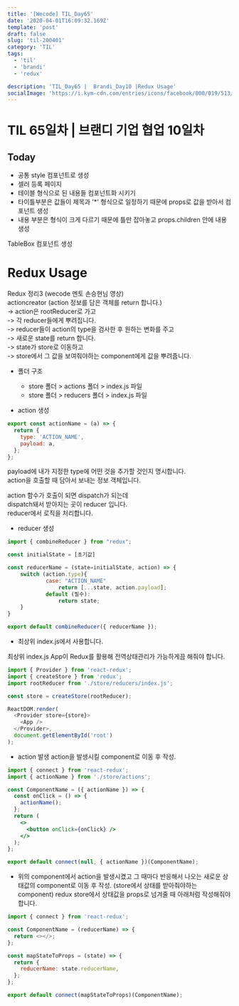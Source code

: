 ```yaml
---
title: '[Wecode] TIL_Day65'
date: '2020-04-01T16:09:32.169Z'
template: 'post'
draft: false
slug: 'til-200401'
category: 'TIL'
tags:
  - 'til'
  - 'brandi'
  - 'redux'

description: 'TIL_Day65 |  Brandi_Day10 |Redux Usage'
socialImage: 'https://i.kym-cdn.com/entries/icons/facebook/000/019/513/til.jpg'
---
```


# TIL 65일차 | 브랜디 기업 협업 10일차

## Today

- 공통 style 컴포넌트로 생성
- 셀러 등록 페이지
- 테이블 형식으로 된 내용들 컴포넌트화 시키기
- 타이틀부분은 값들이 제목과 '\*' 형식으로 일정하기 때문에 props로 값을 받아서 컴포넌트 생성
- 내용 부분은 형식이 크게 다르기 때문에 틀만 잡아놓고 props.children 안에 내용 생성

TableBox 컴포넌트 생성

# Redux Usage

Redux 정리3 (wecode 멘토 손승현님 영상)  
actioncreator (action 정보를 담은 객체를 return 합니다.)  
-> action은 rootReducer로 가고  
-> 각 reducer들에게 뿌려집니다.  
-> reducer들이 action의 type을 검사한 후 원하는 변화를 주고  
-> 새로운 state를 return 합니다.  
-> state가 store로 이동하고  
-> store에서 그 값을 보여줘야하는 component에게 값을 뿌려줍니다.

- 폴더 구조

  - store 폴더 > actions 폴더 > index.js 파일
  - store 폴더 > reducers 폴더 > index.js 파일

- action 생성

```js
export const actionName = (a) => {
  return {
    type: 'ACTION_NAME',
    payload: a,
  };
};
```

payload에 내가 지정한 type에 어떤 것을 추가할 것인지 명시합니다.  
action을 호출할 때 담아서 보내는 정보 객체입니다.

action 함수가 호출이 되면 dispatch가 되는데  
dispatch돼서 받아지는 곳이 reducer 입니다.  
reducer에서 로직을 처리합니다.

- reducer 생성

```js
import { combineReducer } from "redux";

const initialState = [초기값]

const reducerName = (state=initialState, action) => {
	switch (action.type){
    		case: "ACTION_NAME"
        		return [...state, action.payload];
        	default (필수):
        		return state;
    }
}
```

```js
export default combineReducer({ reducerName });
```

- 최상위 index.js에서 사용합니다.

최상위 index.js
App이 Redux를 활용해 전역상태관리가 가능하게끔 해줘야 합니다.

```js
import { Provider } from 'react-redux';
import { createStore } from 'redux';
import rootReducer from './store/reducers/index.js';

const store = createStore(rootReducer);

ReactDOM.render(
  <Provider store={store}>
    <App />
  </Provider>,
  document.getElementById('root')
);
```

- action 발생
  action을 발생시킬 component로 이동 후 작성.

```jsx
import { connect } from 'react-redux';
import { actionName } from './store/actions';

const ComponentName = ({ actionName }) => {
  const onClick = () => {
    actionName();
  };
  return (
    <>
      <button onClick={onClick} />
    </>
  );
};

export default connect(null, { actionName })(ComponentName);
```

- 위의 component에서 action을 발생시켰고
  그 때마다 반응해서 나오는 새로운 상태값의 component로 이동 후 작성.
  (store에서 상태를 받아줘야하는 component)
  redux store에서 상태값을 props로 넘겨줄 때 아래처럼 작성해줘야 합니다.

```js
import { connect } from 'react-redux';

const ComponentName = (reducerName) => {
  return <></>;
};

const mapStateToProps = (state) => {
  return {
    reducerName: state.reducerName,
  };
};

export default connect(mapStateToProps)(ComponentName);
```
